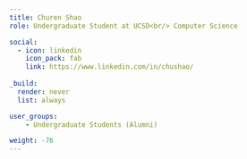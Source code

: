 ```yaml
---
title: Churen Shao
role: Undergraduate Student at UCSD<br/> Computer Science

social:
  - icon: linkedin
    icon_pack: fab
    link: https://www.linkedin.com/in/chushao/
    
_build:
  render: never
  list: always

user_groups:
    - Undergraduate Students (Alumni)

weight: -76
---
```

